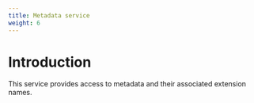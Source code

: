 ```yaml
---
title: Metadata service
weight: 6
---
```

# Introduction

This service provides access to metadata and their associated extension
names.

